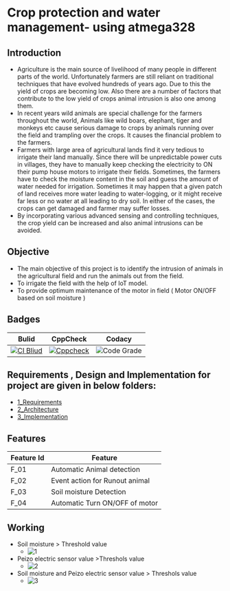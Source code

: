 # Crop protection and water management- using atmega328

## Introduction
- Agriculture is the main source of livelihood of many people in different parts of the world. 
Unfortunately farmers are still reliant on traditional techniques that have evolved hundreds of years 
ago. Due to this the yield of crops are becoming low. Also there are a number of factors that 
contribute to the low yield of crops animal intrusion is also one among them.
- In recent years wild 
animals are special challenge for the farmers throughout the world, Animals like wild boars, elephant, 
tiger and monkeys etc cause serious damage to crops by animals running over the field and trampling 
over the crops. It causes the financial problem to the farmers.
- Farmers with large area of agricultural 
lands find it very tedious to irrigate their land manually. Since there will be unpredictable power cuts 
in villages, they have to manually keep checking the electricity to ON their pump house motors to 
irrigate their fields. Sometimes, the farmers have to check the moisture content in the soil and guess 
the amount of water needed for irrigation. Sometimes it may happen that a given patch of land 
receives more water leading to water-logging, or it might receive far less or no water at all leading to 
dry soil. In either of the cases, the crops can get damaged and farmer may suffer losses.
- By incorporating various advanced sensing and controlling techniques, the crop yield can be 
increased and also animal intrusions can be avoided.

## Objective 
- The main objective of this project is to identify the intrusion of animals in the agricultural 
field and run the animals out from the field.
- To irrigate the field with the help of IoT model.
- To provide optimum maintenance of the motor in field ( Motor ON/OFF based on soil 
moisture )


## Badges

Bulid|CppCheck|Codacy|
-----|--------|------|
[![CI Bliud](https://github.com/ShivarajuN/M2_Virtual_Fencer_and_water_management-/actions/workflows/bulid.yml/badge.svg)](https://github.com/ShivarajuN/M2_Virtual_Fencer_and_water_management-/actions/workflows/bulid.yml)|[![Cppcheck](https://github.com/ShivarajuN/M2_Virtual_Fencer_and_water_management-/actions/workflows/cppcheck.yml/badge.svg)](https://github.com/ShivarajuN/M2_Virtual_Fencer_and_water_management-/actions/workflows/cppcheck.yml)|![Code Grade](https://api.codiga.io/project/32990/status/svg)


## Requirements , Design and Implementation for project are given in below folders:
- [1_Requirements](https://github.com/ShivarajuN/M2_Virtual_Fencer_and_water_management-/tree/main/1_Requirement)
- [2_Architecture](https://github.com/ShivarajuN/M2_Virtual_Fencer_and_water_management-/tree/main/2_Architecture)
- [3_Implementation](https://github.com/ShivarajuN/M2_Virtual_Fencer_and_water_management-/tree/main/3_Implementation)

## Features 
| Feature Id | Feature |
| -----------|---------|
|F_01| Automatic Animal detection|
|F_02| Event action for Runout animal|
|F_03| Soil moisture Detection|
|F_04| Automatic Turn ON/OFF of motor|

## Working

- Soil moisture > Threshold value
  - ![1](https://github.com/ShivarajuN/M2_Virtual_Fencer_and_water_management-/blob/main/6_ImagesandVedios/MoterRunning.png)
- Peizo electric sensor value >Threshols value
  - ![2](https://github.com/ShivarajuN/M2_Virtual_Fencer_and_water_management-/blob/main/6_ImagesandVedios/ActionTaking.png)
- Soil moisture and Peizo electric sensor value  > Threshols value
  - ![3](https://github.com/ShivarajuN/M2_Virtual_Fencer_and_water_management-/blob/main/6_ImagesandVedios/Both.png)
